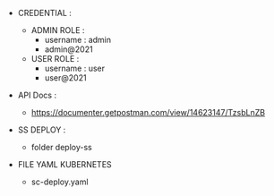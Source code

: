 * CREDENTIAL :
  * ADMIN ROLE :
      * username : admin
      * admin@2021
  * USER ROLE :
      * username : user
      * user@2021

* API Docs : 
  * https://documenter.getpostman.com/view/14623147/TzsbLnZB

* SS DEPLOY :
  * folder deploy-ss

* FILE YAML KUBERNETES
  * sc-deploy.yaml